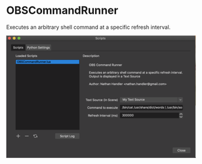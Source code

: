 # OBSCommandRunner
Executes an arbitrary shell command at a specific refresh interval.

![OBS Command Runner Screenshot](OBSCommandRunnerScreenshot.png)
